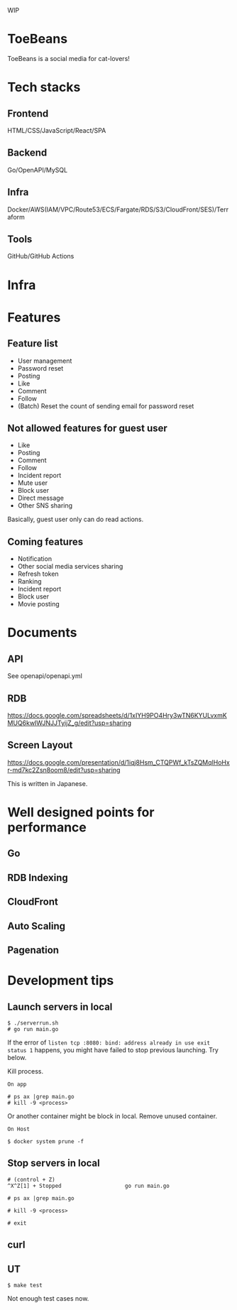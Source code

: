 WIP

# ToeBeans
ToeBeans is a social media for cat-lovers!

# Tech stacks
## Frontend
HTML/CSS/JavaScript/React/SPA

## Backend
Go/OpenAPI/MySQL

## Infra
Docker/AWS(IAM/VPC/Route53/ECS/Fargate/RDS/S3/CloudFront/SES)/Terraform

## Tools
GitHub/GitHub Actions

# Infra

# Features
## Feature list
- User management
- Password reset
- Posting
- Like
- Comment
- Follow
- (Batch) Reset the count of sending email for password reset

## Not allowed features for guest user
- Like
- Posting
- Comment
- Follow
- Incident report
- Mute user
- Block user
- Direct message
- Other SNS sharing

Basically, guest user only can do read actions.

## Coming features
- Notification
- Other social media services sharing
- Refresh token
- Ranking
- Incident report
- Block user
- Movie posting

# Documents
## API
See openapi/openapi.yml

## RDB
https://docs.google.com/spreadsheets/d/1xIYH9PO4Hry3wTN6KYULvxmKMUQ6kwIWJNJJTyijZ_g/edit?usp=sharing

## Screen Layout
https://docs.google.com/presentation/d/1iqj8Hsm_CTQPWf_kTsZQMqlHoHxr-md7kc2Zsn8oom8/edit?usp=sharing

This is written in Japanese.

# Well designed points for performance
## Go
## RDB Indexing
## CloudFront
## Auto Scaling
## Pagenation

# Development tips
## Launch servers in local
```
$ ./serverrun.sh
# go run main.go
```

If the error of `listen tcp :8080: bind: address already in use exit status 1` happens, you might have failed to stop previous launching. 
Try below.

Kill process.

```
On app

# ps ax |grep main.go
# kill -9 <process>
```

Or another container might be block in local.
Remove unused container.

```
On Host

$ docker system prune -f
```

## Stop servers in local

```
# (control + Z)
^X^Z[1] + Stopped                    go run main.go

# ps ax |grep main.go

# kill -9 <process>

# exit
```

## curl


## UT
```
$ make test
```

Not enough test cases now.
